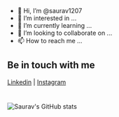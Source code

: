 - 👋 Hi, I’m @saurav1207
- 👀 I’m interested in ...
- 🌱 I’m currently learning ...
- 💞️ I’m looking to collaborate on ...
- 📫 How to reach me ...

<!---
sauravjecrc/sauravjecrc is a ✨ special ✨ repository because its `README.md` (this file) appears on your GitHub profile.
You can click the Preview link to take a look at your changes.
--->
## Be in touch with me
<a href="https://www.linkedin.com/in/saurav-kumar-97bb121ba">Linkedin</a>  |  <a href="https://www.instagram.com/i__saurav__/">Instagram</a>
<!-- Stats of my activity on Github -->
#
![Saurav's GitHub stats](https://github-readme-stats.vercel.app/api?username=sauravjecrc&show_icons=true&theme=tokyonight)
